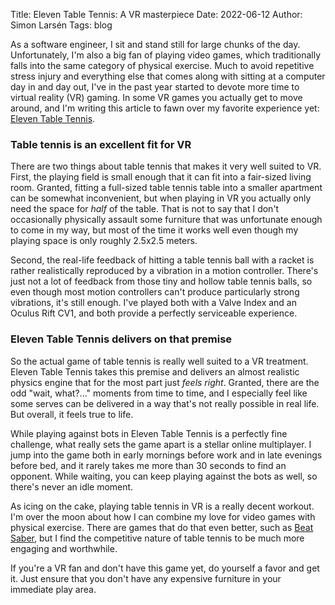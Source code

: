 Title: Eleven Table Tennis: A VR masterpiece
Date: 2022-06-12
Author: Simon Larsén
Tags: blog

As a software engineer, I sit and stand still for large chunks of the day.
Unfortunately, I'm also a big fan of playing video games, which traditionally
falls into the same category of physical exercise. Much to avoid repetitive
stress injury and everything else that comes along with sitting at a computer
day in and day out, I've in the past year started to devote more time to
virtual reality (VR) gaming. In some VR games you actually get to move around,
and I'm writing this article to fawn over my favorite experience yet: [Eleven
Table Tennis](https://elevenvr.com/en/).

### Table tennis is an excellent fit for VR

There are two things about table tennis that makes it very well suited to
VR. First, the playing field is small enough that it can fit into a
fair-sized living room. Granted, fitting a full-sized table tennis table into
a smaller apartment can be somewhat inconvenient, but when playing in VR you
actually only need the space for _half_ of the table. That is not to say that
I don't occasionally physically assault some furniture that was unfortunate
enough to come in my way, but most of the time it works well even though my
playing space is only roughly 2.5x2.5 meters.

Second, the real-life feedback of hitting a table tennis
ball with a racket is rather realistically reproduced by a vibration in a
motion controller. There's just not a lot of feedback from those tiny and
hollow table tennis balls, so even though most motion controllers can't produce
particularly strong vibrations, it's still enough. I've played both with
a Valve Index and an Oculus Rift CV1, and both provide a perfectly serviceable
experience.

### Eleven Table Tennis delivers on that premise

So the actual game of table tennis is really well suited to a VR treatment.
Eleven Table Tennis takes this premise and delivers an almost realistic physics
engine that for the most part just _feels right_. Granted, there are the odd
"wait, what?..." moments from time to time, and I especially feel like some
serves can be delivered in a way that's not really possible in real life. But
overall, it feels true to life.

While playing against bots in Eleven Table Tennis is a perfectly fine challenge,
what really sets the game apart is a stellar online multiplayer. I jump into the
game both in early mornings before work and in late evenings before bed, and
it rarely takes me more than 30 seconds to find an opponent. While waiting,
you can keep playing against the bots as well, so there's never an idle moment.

As icing on the cake, playing table tennis in VR is a really decent workout. I'm
over the moon about how I can combine my love for video games with physical
exercise. There are games that do that even better, such as [Beat
Saber](https://www.beatsaber.com/), but I find the competitive nature of table
tennis to be much more engaging and worthwhile.

If you're a VR fan and don't have this game yet, do yourself a favor and get
it. Just ensure that you don't have any expensive furniture in your immediate
play area.
